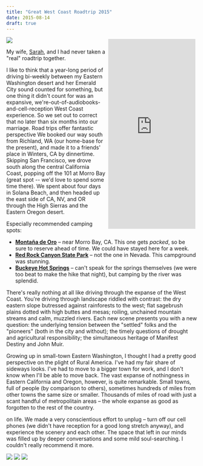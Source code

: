 ```yaml
---
title: "Great West Coast Roadtrip 2015"
date: 2015-08-14
draft: true
---
```


<img class="instagram-photo" src="https://scontent.cdninstagram.com/hphotos-xap1/t51.2885-15/s640x640/sh0.08/e35/11202630_503546673143864_1203573124_n.jpg" />

<iframe style="float:right; margin:5px;" width="230px" height="500px" frameborder="0" src="https://a.tiles.mapbox.com/v4/crossdiver.n63nm5en/attribution.html?access_token=pk.eyJ1IjoiY3Jvc3NkaXZlciIsImEiOiJpQlF3WGV3In0.rZKUegXlMMHHTeV9xA-RJw"></iframe>

My wife, [Sarah](http://twitter.com/the_lewist), and I had never taken a "real" roadtrip together.

I like to think that a year-long period of driving bi-weekly between my Eastern Washington desert and her Emerald City sound counted for something, but one thing it didn't count for was an expansive, we're-out-of-audiobooks-and-cell-reception West Coast experience. So we set out to correct that no later than six months into our marriage.
Road trips offer fantastic perspective
We booked our way south from Richland, WA (our home-base for the present), and made it to a friends' place in Winters, CA by dinnertime. Skipping San Francisco, we drove south along the central California Coast, popping off the 101 at Morro Bay (great spot -- we'd love to spend some time there). We spent about four days in Solana Beach, and then headed up the east side of CA, NV, and OR through the High Sierras and the Eastern Oregon desert.

Especially recommended camping spots:

*   [**Montaña de Oro**](http://www.parks.ca.gov/?page_id=592) – near Morro Bay, CA. This one gets _packed_, so be sure to reserve ahead of time. We could have stayed here for a week.
*   [**Red Rock Canyon State Park**](http://www.parks.ca.gov/?page_id=631) – not the one in Nevada. This campground was stunning.
*   [**Buckeye Hot Springs**](http://alltrails.com/trail/us/california/buckeye-hot-springs-ride) – can't speak for the springs themselves (we were too beat to make the hike that night), but camping by the river was splendid.

There's really nothing at all like driving through the expanse of the West Coast. You're driving through landscape riddled with contrast: the dry eastern slope butressed against rainforests to the west; flat sagebrush plains dotted with high buttes and mesas; roiling, unchained mountain streams and calm, muzzled rivers. Each new scene presents you with a new question: the underlying tension between the "settled" folks and the "pioneers" (both in the city and without); the timely questions of drought and agricultural responsibility; the simultaneous heritage of Manifest Destiny and John Muir.

Growing up in small-town Eastern Washington, I thought I had a pretty good perspective on the plight of Rural America. I've had my fair share of sideways looks. I've had to move to a bigger town for work, and I don't know when I'll be able to move back. The vast expanse of nothingness in Eastern California and Oregon, however, is quite remarkable. Small towns, full of people (by comparison to others), sometimes hundreds of miles from other towns the same size or smaller. Thousands of miles of road with just a scant handful of metropolitain areas – the whole expanse as good as forgotten to the rest of the country.

 on life. We made a very conscientious effort to unplug – turn off our cell phones (we didn't have reception for a good long stretch anyway), and experience the scenery and each other. The space that left in our minds was filled up by deeper conversations and some mild soul-searching. I couldn't really recommend it more.

 <img class="instagram-photo" src="https://scontent.cdninstagram.com/hphotos-xpf1/t51.2885-15/s640x640/sh0.08/e35/1169195_934886869915768_1308652852_n.jpg" />
 <img class="instagram-photo-half" src="https://scontent.cdninstagram.com/hphotos-xfa1/t51.2885-15/s640x640/sh0.08/e35/11266616_1652076658339926_1591777477_n.jpg" />
 <img class="instagram-photo-half" src="https://scontent.cdninstagram.com/hphotos-xap1/t51.2885-15/s640x640/sh0.08/e35/10832247_1440449722930376_2105684304_n.jpg" />
